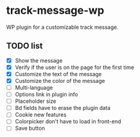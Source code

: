 # track-message-wp

WP plugin for a customizable track message.


## TODO list

- [X] Show the message
- [X] Verify if the user is on the page for the first time
- [X] Customize the text of the message
- [X] Customize the color of the message
- [ ] Multi-language
- [ ] Options link in plugin info
- [ ] Placeholder size 
- [ ] Bd fields have to erase the plugin data
- [ ] Cookie new features 
- [ ] Colorpicker don't have to load in front-end
- [ ] Save button 
